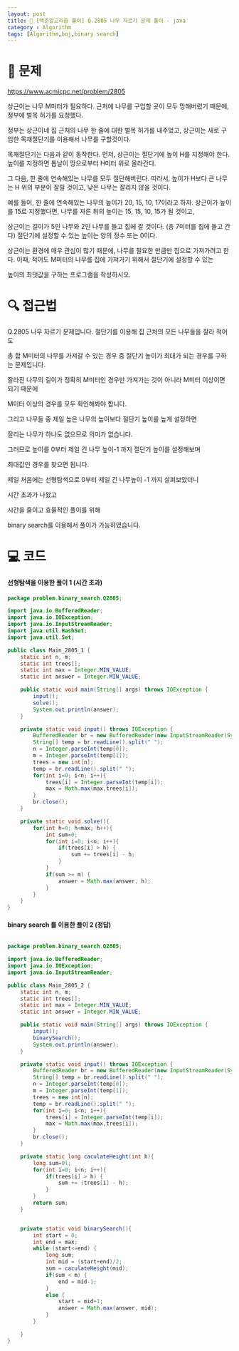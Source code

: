 ```yaml
---
layout: post
title: 📖 [백준알고리즘 풀이] Q.2805 나무 자르기 문제 풀이 - java
category : Algorithm
tags: [Algorithm,boj,binary search]
---
```

# 📖 문제
https://www.acmicpc.net/problem/2805

상근이는 나무 M미터가 필요하다. 근처에 나무를 구입할 곳이 모두 망해버렸기 때문에, 정부에 벌목 허가를 요청했다.

정부는 상근이네 집 근처의 나무 한 줄에 대한 벌목 허가를 내주었고, 상근이는 새로 구입한 목재절단기를 이용해서 나무를 구할것이다.

목재절단기는 다음과 같이 동작한다. 먼저, 상근이는 절단기에 높이 H를 지정해야 한다. 높이를 지정하면 톱날이 땅으로부터 H미터 위로 올라간다.

그 다음, 한 줄에 연속해있는 나무를 모두 절단해버린다. 따라서, 높이가 H보다 큰 나무는 H 위의 부분이 잘릴 것이고, 낮은 나무는 잘리지 않을 것이다.

예를 들어, 한 줄에 연속해있는 나무의 높이가 20, 15, 10, 17이라고 하자. 상근이가 높이를 15로 지정했다면, 나무를 자른 뒤의 높이는 15, 15, 10, 15가 될 것이고,

상근이는 길이가 5인 나무와 2인 나무를 들고 집에 갈 것이다. (총 7미터를 집에 들고 간다) 절단기에 설정할 수 있는 높이는 양의 정수 또는 0이다.

상근이는 환경에 매우 관심이 많기 때문에, 나무를 필요한 만큼만 집으로 가져가려고 한다. 이때, 적어도 M미터의 나무를 집에 가져가기 위해서 절단기에 설정할 수 있는

높이의 최댓값을 구하는 프로그램을 작성하시오.

# 🔍 접근법

Q.2805 나무 자르기 문제입니다. 절단기를 이용해 집 근처의 모든 나무들을 잘라 적어도

총 합 M미터의 나무를 가져갈 수 있는 경우 중 절단기 높이가 최대가 되는 경우를 구하는 문제입니다.

잘라진 나무의 길이가 정확히 M미터인 경우만 가져가는 것이 아니라 M미터 이상이면 되기 때문에

M미터 이상의 경우를 모두 확인해봐야 합니다.

그리고 나무들 중 제일 높은 나무의 높이보다 절단기 높이를 높게 설정하면

잘리는 나무가 하나도 없으므로 의미가 없습니다.

그러므로 높이를 0부터 제일 긴 나무 높이-1 까지 절단기 높이를 설정해보며 

최대값인 경우를 찾으면 됩니다.

제일 처음에는 선형탐색으로 0부터 제일 긴 나무높이 -1 까지 살펴보았더니

시간 초과가 나왔고

시간을 줄이고 효율적인 풀이를 위해

binary search를 이용해서 풀이가 가능하였습니다.

# 💻 코드


#### 선형탐색을 이용한 풀이 1 (시간 초과)
```java
package problem.binary_search.Q2805;

import java.io.BufferedReader;
import java.io.IOException;
import java.io.InputStreamReader;
import java.util.HashSet;
import java.util.Set;

public class Main_2805_1 {
    static int n, m;
    static int trees[];
    static int max = Integer.MIN_VALUE;
    static int answer = Integer.MIN_VALUE;

    public static void main(String[] args) throws IOException {
        input();
        solve();
        System.out.println(answer);
    }

    private static void input() throws IOException {
        BufferedReader br = new BufferedReader(new InputStreamReader(System.in));
        String[] temp = br.readLine().split(" ");
        n = Integer.parseInt(temp[0]);
        m = Integer.parseInt(temp[1]);
        trees = new int[n];
        temp = br.readLine().split(" ");
        for(int i=0; i<n; i++){
            trees[i] = Integer.parseInt(temp[i]);
            max = Math.max(max,trees[i]);
        }
        br.close();
    }

    private static void solve(){
        for(int h=0; h<max; h++){
            int sum=0;
            for(int i=0; i<n; i++){
                if(trees[i] > h) {
                    sum += trees[i] - h;
                }
            }
            if(sum >= m) {
                answer = Math.max(answer, h);
            }
        }
    }
}

```

#### binary search 를 이용한 풀이 2 (정답)

```java

package problem.binary_search.Q2805;

import java.io.BufferedReader;
import java.io.IOException;
import java.io.InputStreamReader;

public class Main_2805_2 {
    static int n, m;
    static int trees[];
    static int max = Integer.MIN_VALUE;
    static int answer = Integer.MIN_VALUE;

    public static void main(String[] args) throws IOException {
        input();
        binarySearch();
        System.out.println(answer);
    }

    private static void input() throws IOException {
        BufferedReader br = new BufferedReader(new InputStreamReader(System.in));
        String[] temp = br.readLine().split(" ");
        n = Integer.parseInt(temp[0]);
        m = Integer.parseInt(temp[1]);
        trees = new int[n];
        temp = br.readLine().split(" ");
        for(int i=0; i<n; i++){
            trees[i] = Integer.parseInt(temp[i]);
            max = Math.max(max,trees[i]);
        }
        br.close();
    }

    private static long caculateHeight(int h){
        long sum=0l;
        for(int i=0; i<n; i++){
            if(trees[i] > h) {
                sum += (trees[i] - h);
            }
        }
        return sum;
    }


    private static void binarySearch(){
        int start = 0;
        int end = max;
        while (start<=end) {
            long sum;
            int mid = (start+end)/2;
            sum = caculateHeight(mid);
            if(sum < m) {
                end = mid-1;
            }
            else {
                start = mid+1;
                answer = Math.max(answer, mid);
            }
        }

    }
}


```